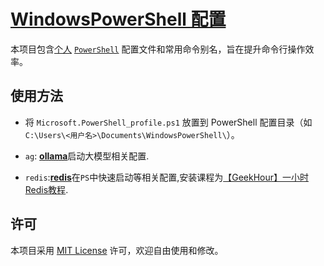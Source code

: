 # [WindowsPowerShell 配置](https://github.com/NotSleeply/WindowsPowerShell)

本项目包含[个人](https://github.com/NotSleeply) [`PowerShell`](https://learn.microsoft.com/zh-cn/powershell/scripting/overview?view=powershell-7.5) 配置文件和常用命令别名，旨在提升命令行操作效率。

## 使用方法

- 将 `Microsoft.PowerShell_profile.ps1` 放置到 PowerShell 配置目录（如 `C:\Users\<用户名>\Documents\WindowsPowerShell\`）。

- `ag`: [**ollama**](https://ollama.com)启动大模型相关配置.
- `redis`:[**redis**](https://www.redis.net.cn)在`PS`中快速启动等相关配置,安装课程为[【GeekHour】一小时Redis教程](https://www.bilibili.com/video/BV1Jj411D7oG).

## 许可

本项目采用 [MIT License](./LICENSE) 许可，欢迎自由使用和修改。
